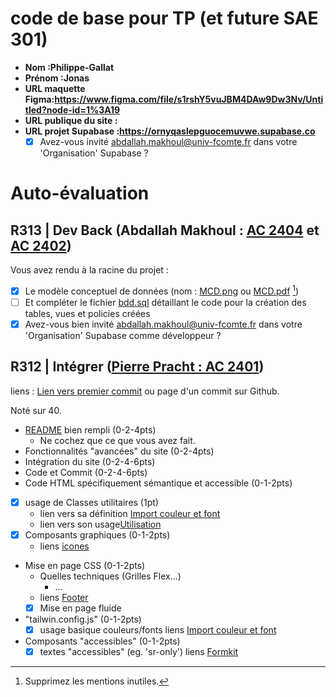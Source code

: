 # code de base pour TP (et future SAE 301)

- **Nom :Philippe-Gallat**
- **Prénom :Jonas**
- **URL maquette Figma:https://www.figma.com/file/s1rshY5vuJBM4DAw9Dw3Nv/Untitled?node-id=1%3A19**
- **URL publique du site :**
- **URL projet Supabase :https://ornyqaslepguocemuvwe.supabase.co**
  - [x] Avez-vous invité abdallah.makhoul@univ-fcomte.fr dans votre 'Organisation' Supabase ?

# Auto-évaluation

## R313 | Dev Back (Abdallah Makhoul : [AC 2404](https://moodle.univ-fcomte.fr/mod/assign/view.php?id=612670) et [AC 2402](https://moodle.univ-fcomte.fr/mod/assign/view.php?id=612669))

Vous avez rendu à la racine du projet :

- [x] Le modèle conceptuel de données (nom : [MCD.png](/MCD.png) ou [MCD.pdf](/MCD.pdf) [^1])
- [ ] Et compléter le fichier [bdd.sql](/bdd.sql) détaillant le code pour la création des tables, vues et policies créées
- [x] Avez-vous bien invité abdallah.makhoul@univ-fcomte.fr dans votre 'Organisation' Supabase comme développeur ?

## R312 | Intégrer ([Pierre Pracht : AC 2401](https://moodle.univ-fcomte.fr/mod/assign/view.php?id=612668))

liens :
[Lien vers premier commit](https://github.com/MMI-SAE-301/sae-301-2022-Jonasphilippe-gallat/commit/80a155273b7cc29e3a83e504b78aaaad49388413) ou page d'un commit sur Github.

Noté sur 40.

- [README](/README.md) bien rempli (0-2-4pts)
  - Ne cochez que ce que vous avez fait.
- Fonctionnalités "avancées" du site (0-2-4pts)
- Intégration du site (0-2-4-6pts)
- Code et Commit (0-2-4-6pts)
- Code HTML spécifiquement sémantique et accessible (0-1-2pts)

- [x] usage de Classes utilitaires (1pt)
  - lien vers sa définition [Import couleur et font](/tailwind.config.js#11)
  - lien vers son usage[Utilisation](/index.vue#34)
- [x] Composants graphiques (0-1-2pts)
  - liens [icones](/src/components/design/homedesign.vue)
- Mise en page CSS (0-1-2pts)
  - Quelles techniques (Grilles Flex...)
    - ...
  - liens [Footer](/src/App.vue#68)
  - [x] Mise en page fluide

- "tailwin.config.js" (0-1-2pts)
  - [x] usage basique couleurs/fonts
  liens [Import couleur et font](/tailwind.config.js)
 
- Composants "accessibles" (0-1-2pts)
  - [x] textes "accessibles" (eg. 'sr-only')
 liens [Formkit](/src/components/FormMontre.vue#62)

[^1]: Supprimez les mentions inutiles.
